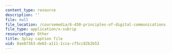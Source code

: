 ```yaml
---
content_type: resource
description: ''
file: null
file_location: /coursemedia/6-450-principles-of-digital-communications-i-fall-2006/0ae87363deb5a1111ccacf5cc82b2b53_2DbwtCePzWg.srt
file_type: application/x-subrip
resourcetype: Other
title: 3play caption file
uid: 0ae87363-deb5-a111-1cca-cf5cc82b2b53
---
```

